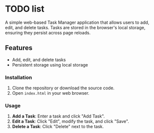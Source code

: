 # TODO list

A simple web-based Task Manager application that allows users to add, edit, and delete tasks. Tasks are stored in the browser's local storage, ensuring they persist across page reloads.

## Features

- Add, edit, and delete tasks
- Persistent storage using local storage


### Installation

1. Clone the repository or download the source code.
2. Open `index.html` in your web browser.

### Usage

1. **Add a Task**: Enter a task and click "Add Task".
2. **Edit a Task**: Click "Edit", modify the task, and click "Save".
3. **Delete a Task**: Click "Delete" next to the task.
